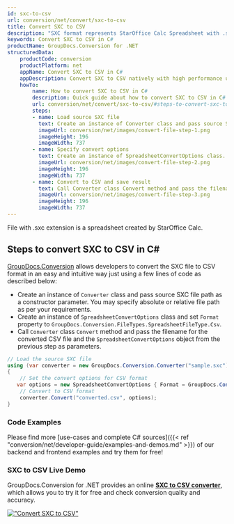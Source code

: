 ```yaml
---
id: sxc-to-csv
url: conversion/net/convert/sxc-to-csv
title: Convert SXC to CSV
description: "SXC format represents StarOffice Calc Spreadsheet with .sxc extension. Learn how to convert SXC to CSV file programmatically in C# language using GroupDocs.Conversion for .NET library."
keywords: Convert SXC to CSV in C#
productName: GroupDocs.Conversion for .NET
structuredData:
    productCode: conversion
    productPlatform: net
    appName: Convert SXC to CSV in C#
    appDescription: Convert SXC to CSV natively with high performance using C# language and server side GroupDocs.Conversion for .NET APIs, without the use of any software like Microsoft or Open Office.
    howTo:
        name: How to convert SXC to CSV in C# 
        description: Quick guide about how to convert SXC to CSV in C# with high performance and accuracy.
        url: conversion/net/convert/sxc-to-csv/#steps-to-convert-sxc-to-csv-in-c
        steps:
        - name: Load source SXC file 
          text: Create an instance of Converter class and pass source SXC file path as a constructor parameter. You may specify absolute or relative file path as per your requirements. 
          imageUrl: conversion/net/images/convert-file-step-1.png
          imageHeight: 196
          imageWidth: 737
        - name: Specify convert options 
          text: Create an instance of SpreadsheetConvertOptions class.
          imageUrl: conversion/net/images/convert-file-step-2.png
          imageHeight: 196
          imageWidth: 737
        - name: Convert to CSV and save result 
          text: Call Converter class Convert method and pass the filename for the converted HTML file and the SpreadsheetConvertOptions object from the previous step as parameters.
          imageUrl: conversion/net/images/convert-file-step-3.png
          imageHeight: 196
          imageWidth: 737
---
```


File with .sxc extension is a spreadsheet created by StarOffice Calc.

## Steps to convert SXC to CSV in C#

[GroupDocs.Conversion](https://products.groupdocs.com/conversion/net) allows developers to convert the SXC file to CSV format in an easy and intuitive way just using a few lines of code as described below:

* Create an instance of `Converter` class and pass source SXC file path as a constructor parameter. You may specify absolute or relative file path as per your requirements. 
* Create an instance of `SpreadsheetConvertOptions` class and set `Format` property to `GroupDocs.Conversion.FileTypes.SpreadsheetFileType.Csv`.
* Call `Converter` class `Convert` method and pass the filename for the converted CSV file and the `SpreadsheetConvertOptions` object from the previous step as parameters.

```csharp
// Load the source SXC file
using (var converter = new GroupDocs.Conversion.Converter("sample.sxc"))
{
    // Set the convert options for CSV format
   var options = new SpreadsheetConvertOptions { Format = GroupDocs.Conversion.FileTypes.SpreadsheetFileType.Csv };
    // Convert to CSV format
    converter.Convert("converted.csv", options);
}
```

### Code Examples

Please find more [use-cases and complete C# sources]({{< ref "conversion/net/developer-guide/examples-and-demos.md" >}}) of our backend and frontend examples and try them for free!

### SXC to CSV Live Demo

GroupDocs.Conversion for .NET provides an online [**SXC to CSV converter**](https://products.groupdocs.app/conversion/sxc-to-csv), which allows you to try it for free and check conversion quality and accuracy.

[!["Convert SXC to CSV"](conversion/net/images/convert-to-csv/convert-sxc-to-csv.png)](https://products.groupdocs.app/conversion/sxc-to-csv)